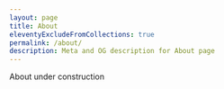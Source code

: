 ```yaml
---
layout: page
title: About
eleventyExcludeFromCollections: true
permalink: /about/
description: Meta and OG description for About page
---
```


About under construction
